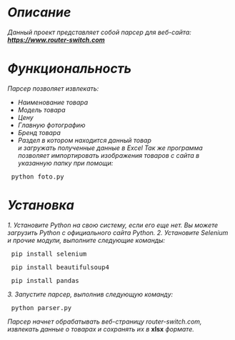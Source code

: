# _Описание_
_Данный проект представляет собой парсер для веб-сайта:_
**_https://www.router-switch.com_**
# _Функциональность_
 _Парсер позволяет извлекать:_
 * _Наименование товара_
 * _Модель товара_
 * _Цену_
 * _Главную фотографию_
 * _Бренд товара_
 * _Раздел в котором находится данный товар_<br>
_и загружать полученные данные в Excel_
_Так же программа позволяет импортировать изображения товаров с сайта в указанную папку при помощи:_<br>
<pre> python foto.py </pre>
# _Установка_
_1. Установите Python на свою систему, если его еще нет. Вы можете загрузить Python с официального сайта Python._
_2. Установите Selenium и прочие модули, выполните следующие команды:_
<pre> pip install selenium </pre>
<pre> pip install beautifulsoup4  </pre>
<pre> pip install pandas </pre>
_3. Запустите парсер, выполнив следующую команду:_
<pre> python parser.py </pre>
_Парсер начнет обрабатывать веб-страницу router-switch.com, извлекать данные о товарах и сохранять их в_ **xlsx** _формате._





